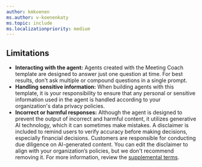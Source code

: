 ```yaml
---
author: kmkoenen
ms.author: v-koenenkaty
ms.topic: include
ms.localizationpriority: medium
---
```


<!-- markdownlint-disable MD041-->

## Limitations

- **Interacting with the agent:** Agents created with the Meeting Coach template are designed to answer just one question at time. For best results, don't ask multiple or compound questions in a single prompt.
- **Handling sensitive information:** When building agents with this template, it is your responsibility to ensure that any personal or sensitive information used in the agent is handled according to your organization's data privacy policies.
- **Incorrect or harmful responses:** Although the agent is designed to prevent the output of incorrect and harmful content, it utilizes generative AI technology, which it can sometimes make mistakes. A disclaimer is included to remind users to verify accuracy before making decisions, especially financial decisions. Customers are responsible for conducting due diligence on AI-generated content. You can edit the disclaimer to align with your organization’s policies, but we don't recommend removing it. For more information, review the [supplemental terms](https://www.microsoft.com/en-us/business-applications/legal/supp-powerplatform-preview/).